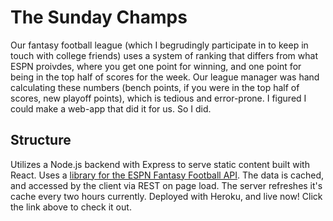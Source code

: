 # The Sunday Champs

Our fantasy football league (which I begrudingly participate in to keep in touch with college friends) uses a system of ranking that differs from what ESPN proivdes, where you get one point for winning, and one point for being in the top half of scores for the week. Our league manager was hand calculating these numbers (bench points, if you were in the top half of scores, new playoff points), which is tedious and error-prone. I figured I could make a web-app that did it for us. So I did.

## Structure

Utilizes a Node.js backend with Express to serve static content built with React. Uses a [library for the ESPN Fantasy Football API](https://github.com/mkreiser/ESPN-Fantasy-Football-API). The data is cached, and accessed by the client via REST on page load. The server refreshes it's cache every two hours currently.  Deployed with Heroku, and live now! Click the link above to check it out.
